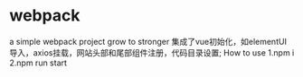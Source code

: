 # webpack
a simple webpack project grow to stronger
集成了vue初始化，如elementUI导入，axios挂载，网站头部和尾部组件注册，代码目录设置;
How to use
1.npm i
2.npm run start
